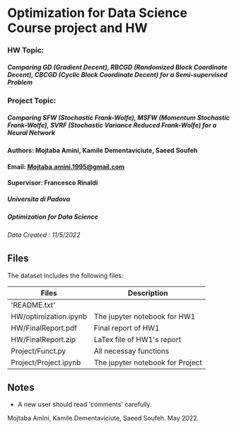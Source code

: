 Optimization for Data Science Course project and HW
==================================================================
### HW Topic: 
##### Comparing GD (Gradient Decent), RBCGD (Randomized Block Coordinate Decent), CBCGD (Cyclic Block Coordinate Decent) for a Semi-supervised Problem
### Project Topic: 
##### Comparing SFW (Stochastic Frank-Wolfe), MSFW (Momentum Stochastic Frank-Wolfe), SVRF (Stochastic Variance Reduced Frank-Wolfe) for a Neural Network
#### Authors: Mojtaba Amini, Kamile Dementaviciute, Saeed Soufeh ####
#### Email: Mojtaba.amini.1995@gmail.com ####
#### Supervisor: Francesco Rinaldi 
##### Universita di Padova
##### Optimization for Data Science
###### Data Created : 11/5/2022


Files
-------------------------
The dataset includes the following files:

Files  | Description
------------- | -------------
'README.txt'  | 
HW/optimization.ipynb  | The jupyter notebook for HW1
HW/FinalReport.pdf | Final report of HW1  
HW/FinalReport.zip | LaTex file of HW1's report
Project/Funct.py  | All necessay functions
Project/Project.ipynb | The jupyter notebook for Project






Notes
--------------------------
* A new user should read 'comments' carefully.


Mojtaba Amini, Kamile Dementaviciute, Saeed Soufeh. May 2022.
